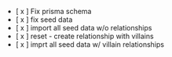 
- [ x ] Fix prisma schema
- [ x ] fix seed data
- [ x ] import all seed data w/o relationships
- [ x ] reset - create relationship with villains
- [ x ] imprt all seed data w/ villain relationships
